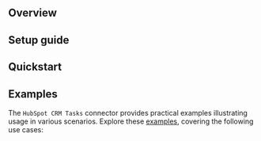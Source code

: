 ## Overview

[//]: # (TODO: Add overview mentioning the purpose of the module, supported REST API versions, and other high-level details.)

## Setup guide

[//]: # (TODO: Add detailed steps to obtain credentials and configure the module.)

## Quickstart

[//]: # (TODO: Add a quickstart guide to demonstrate a basic functionality of the module, including sample code snippets.)

## Examples

The `HubSpot CRM Tasks` connector provides practical examples illustrating usage in various scenarios. Explore these [examples](https://github.com/module-ballerinax-hubspot.crm.engagements.tasks/tree/main/examples/), covering the following use cases:

[//]: # (TODO: Add examples)
